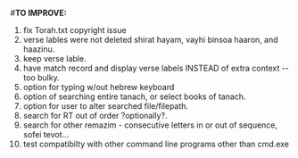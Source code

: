 #**TO IMPROVE:**
1. fix Torah.txt copyright issue
2. verse lables were not deleted shirat hayam, vayhi binsoa haaron, and haazinu.
3. keep verse lable.
4. have match record and display verse labels INSTEAD of extra context -- too bulky.
5. option for typing w/out hebrew keyboard
6. option of searching entire tanach, or select books of tanach.
7. option for user to alter searched file/filepath.
8. search for RT out of order ?optionally?.
9. search for other remazim - consecutive letters in or out of sequence, sofei tevot...
10. test compatibilty with other command line programs other than cmd.exe